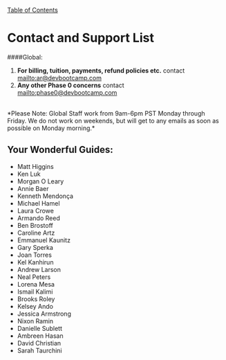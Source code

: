 [Table of Contents](README.md)

# Contact and Support List

####Global:
1. **For billing, tuition, payments, refund policies etc.** contact <mailto:ar@devbootcamp.com>
2. **Any other Phase 0 concerns** contact <mailto:phase0@devbootcamp.com><br>
<br>
*Please Note: Global Staff work from 9am-6pm PST Monday through Friday. We do not work on weekends, but will get to any emails as soon as possible on Monday morning.*

## Your Wonderful Guides:

- Matt Higgins
- Ken Luk
- Morgan O Leary
- Annie Baer
- Kenneth Mendonça
- Michael Hamel
- Laura Crowe
- Armando Reed
- Ben Brostoff
- Caroline Artz
- Emmanuel Kaunitz
- Gary Sperka
- Joan Torres
- Kel Kanhirun
- Andrew Larson
- Neal Peters
- Lorena Mesa
- Ismail Kalimi
- Brooks Roley
- Kelsey Ando
- Jessica Armstrong
- Nixon Ramin
- Danielle Sublett
- Ambreen Hasan
- David Christian
- Sarah Taurchini
